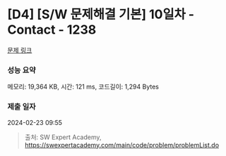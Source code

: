 # [D4] [S/W 문제해결 기본] 10일차 - Contact - 1238 

[문제 링크](https://swexpertacademy.com/main/code/problem/problemDetail.do?contestProbId=AV15B1cKAKwCFAYD) 

### 성능 요약

메모리: 19,364 KB, 시간: 121 ms, 코드길이: 1,294 Bytes

### 제출 일자

2024-02-23 09:55



> 출처: SW Expert Academy, https://swexpertacademy.com/main/code/problem/problemList.do